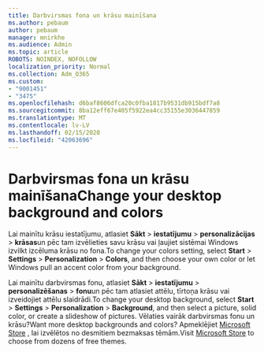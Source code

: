 ```yaml
---
title: Darbvirsmas fona un krāsu mainīšana
ms.author: pebaum
author: pebaum
manager: mnirkhe
ms.audience: Admin
ms.topic: article
ROBOTS: NOINDEX, NOFOLLOW
localization_priority: Normal
ms.collection: Adm_O365
ms.custom:
- "9001451"
- "3475"
ms.openlocfilehash: d6baf8606dfca20c0fba1817b9531db915bdf7a8
ms.sourcegitcommit: 8ba12eff67e405f5922ea4cc35155e3036447859
ms.translationtype: MT
ms.contentlocale: lv-LV
ms.lasthandoff: 02/15/2020
ms.locfileid: "42063696"
---
```

# <a name="change-your-desktop-background-and-colors"></a><span data-ttu-id="40ee7-102">Darbvirsmas fona un krāsu mainīšana</span><span class="sxs-lookup"><span data-stu-id="40ee7-102">Change your desktop background and colors</span></span>

<span data-ttu-id="40ee7-103">Lai mainītu krāsu iestatījumu, atlasiet **Sākt** > **iestatījumu** > **personalizācijas** > **krāsas**un pēc tam izvēlieties savu krāsu vai ļaujiet sistēmai Windows izvilkt izcēluma krāsu no fona.</span><span class="sxs-lookup"><span data-stu-id="40ee7-103">To change your colors setting, select **Start** > **Settings** > **Personalization** > **Colors**, and then choose your own color or let Windows pull an accent color from your background.</span></span>

<span data-ttu-id="40ee7-104">Lai mainītu darbvirsmas fonu, atlasiet **Sākt** > **iestatījumu** > **personalizēšanas** > **fonu**un pēc tam atlasiet attēlu, tīrtoņa krāsu vai izveidojiet attēlu slaidrādi.</span><span class="sxs-lookup"><span data-stu-id="40ee7-104">To change your desktop background, select **Start** > **Settings** > **Personalization** > **Background**, and then select a picture, solid color, or create a slideshow of pictures.</span></span> <span data-ttu-id="40ee7-105">Vēlaties vairāk darbvirsmas fonu un krāsu?</span><span class="sxs-lookup"><span data-stu-id="40ee7-105">Want more desktop backgrounds and colors?</span></span> <span data-ttu-id="40ee7-106">Apmeklējiet [Microsoft Store](https://www.microsoft.com/en-us/store/collections/windowsthemes) , lai izvēlētos no desmitiem bezmaksas tēmām.</span><span class="sxs-lookup"><span data-stu-id="40ee7-106">Visit [Microsoft Store](https://www.microsoft.com/en-us/store/collections/windowsthemes) to choose from dozens of free themes.</span></span>
